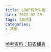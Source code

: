 ```yaml
---
title: LDAP有什么用
date: 2022-02-20
tags: [其他]
categories: 
- 其他
---
```


[参考资料：码农翻身](https://mp.weixin.qq.com/s?__biz=MzAxOTc0NzExNg==&mid=2665513890&idx=1&sn=9fead5feff4ecfb8fc1563e13f860b21&chksm=80d67be1b7a1f2f77627eafbae3676571de29104e785e364b78c5fb4d25e883082146b5e64a1&scene=21%23wechat_redirect)